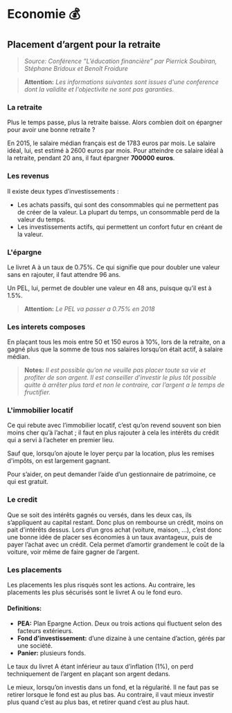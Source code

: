 # Economie :moneybag:
## Placement d’argent pour la retraite
> *Source: Conférence ”L’éducation financière” par Pierrick Soubiran, Stéphane Bridoux et Benoît Froidure*

> **Attention:** *Les informations suivantes sont issues d'une conference dont la validite et l'objectivite ne sont pas garanties.*

### La retraite
Plus le temps passe, plus la retraite baisse. Alors combien doit on épargner pour avoir une bonne retraite ?

En 2015, le salaire médian français est de 1783 euros par mois. Le salaire idéal, lui, est estimé à 2600 euros par mois. Pour atteindre ce salaire idéal à la retraite, pendant 20 ans, il faut épargner **700000 euros**.

### Les revenus
Il existe deux types d’investissements :
- Les achats passifs, qui sont des consommables qui ne permettent pas de créer de la valeur. La plupart du temps, un consommable perd de la valeur du temps.
- Les investissements actifs, qui permettent un confort futur en créant de la valeur.

### L'épargne
Le livret A à un taux de 0.75%. Ce qui signifie que pour doubler une valeur sans en rajouter, il faut attendre 96 ans.

Un PEL, lui, permet de doubler une valeur en 48 ans, puisque qu’il est à 1.5%.
> **Attention:** *Le PEL va passer a 0.75% en 2018*

### Les interets composes
En plaçant tous les mois entre 50 et 150 euros à 10%, lors de la retraite, on a gagné plus que la somme de tous nos salaires lorsqu’on était actif, à salaire médian.
> **Notes:** *Il est possible qu’on ne veuille pas placer toute sa vie et profiter de son argent. Il est conseiller d’investir le plus tôt possible quitte à arrêter plus tard et non le contraire, car l’argent a le temps de fructifier.*

### L'immobilier locatif
Ce qui rebute avec l’immobilier locatif, c’est qu’on revend souvent son bien moins cher qu’à l’achat ; il faut en plus rajouter à cela les intérêts du crédit qui a servi à l’acheter en premier lieu.

Sauf que, lorsqu’on ajoute le loyer perçu par la location, plus les remises d'impôts, on est largement gagnant.

Pour s’aider, on peut demander l’aide d’un gestionnaire de patrimoine, ce qui est gratuit.

### Le credit
Que se soit des intérêts gagnés ou versés, dans les deux cas, ils s’appliquent au capital restant. Donc plus on rembourse un crédit, moins on pait d'intérêts dessus. Lors d’un gros achat (voiture, maison, ...), c’est donc une bonne idée de placer ses économies à un taux avantageux, puis de payer l’achat avec un crédit. Cela permet d’amortir grandement le coût de la voiture, voir même de faire gagner de l’argent.

### Les placements
Les placements les plus risqués sont les actions. Au contraire, les placements les plus sécurisés sont le livret A ou le fond euro.

#### Definitions:
- **PEA:** Plan Epargne Action. Deux ou trois actions qui fluctuent selon des facteurs extérieurs.
- **Fond d'investissement:** d’une dizaine à une centaine d’action, gérés par une société.
- **Panier:** plusieurs fonds.

Le taux du livret A étant inférieur au taux d’inflation (1%), on perd techniquement de l’argent en plaçant son argent dedans.

Le mieux, lorsqu’on investis dans un fond, et la régularité. Il ne faut pas se retirer lorsque le fond est au plus bas. Au contraire, il vaut mieux investir plus quand c’est au plus bas, et retirer quand c’est au plus haut.
